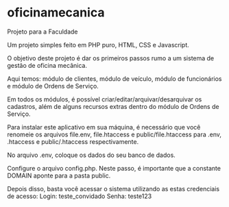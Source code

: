 # oficinamecanica
Projeto para a Faculdade

Um projeto simples feito em PHP puro, HTML, CSS e Javascript.

O objetivo deste projeto é dar os primeiros passos rumo a um sistema de gestão de oficina mecânica.

Aqui temos: módulo de clientes, módulo de veículo, módulo de funcionários e módulo de Ordens de Serviço.

Em todos os módulos, é possível criar/editar/arquivar/desarquivar os cadastros, além de alguns recursos extras dentro do módulo de Ordens de Serviço.

Para instalar este aplicativo em sua máquina, é necessário que você renomeie os arquivos file.env, file.htaccess e public/file.htaccess para .env, .htaccess e public/.htaccess respectivamente.

No arquivo .env, coloque os dados do seu banco de dados.

Configure o arquivo config.php. Neste passo, é importante que a constante DOMAIN aponte para a pasta public.

Depois disso, basta você acessar o sistema utilizando as estas credenciais de acesso:
Login: teste_convidado
Senha: teste123
